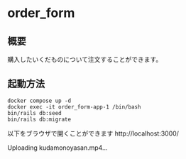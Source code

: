 # order_form

## 概要
購入したいくだものについて注文することができます。

## 起動方法
```
docker compose up -d
docker exec -it order_form-app-1 /bin/bash
bin/rails db:seed
bin/rails db:migrate
```

以下をブラウザで開くことができます
http://localhost:3000/





Uploading kudamonoyasan.mp4…

